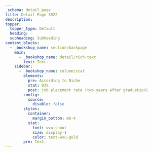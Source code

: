 ```yaml
---
_schema: detail_page
title: Detail Page 3522
description:
topper:
  topper_type: Default
  heading:
  subheading: Subheading
content_blocks:
  - _bookshop_name: section/backpage
    main:
      - _bookshop_name: detail/rich-text
        text: Text.
    sidebar:
      - _bookshop_name: column/stat
        elements:
          pre: According to Niche
          stat: 93%
          post: job placement rate (two years after graduation)
        config:
          source:
            disable: false
        styles:
          container:
            margin_bottom: mb-4
          stat:
            font: wvu-shout
            size: display-1
            color: text-wvu-gold
        pre: Text.
---
```


